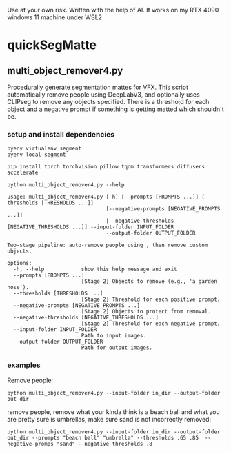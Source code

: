 Use at your own risk. Written with the help of AI. It works on my RTX 4090 windows 11 machine under WSL2


# quickSegMatte



## multi_object_remover4.py


Procedurally generate segmentation mattes for VFX. This script automatically remove people using DeepLabV3, and optionally uses CLIPseg to remove any objects specified. There is a thresho;d for each object and a negative prompt if something is getting matted which shouldn't be.


### setup and install dependencies
```
pyenv virtualenv segment
pyenv local segment

pip install torch torchvision pillow tqdm transformers diffusers accelerate

python multi_object_remover4.py --help
 
usage: multi_object_remover4.py [-h] [--prompts [PROMPTS ...]] [--thresholds [THRESHOLDS ...]]
                                [--negative-prompts [NEGATIVE_PROMPTS ...]]
                                [--negative-thresholds [NEGATIVE_THRESHOLDS ...]] --input-folder INPUT_FOLDER
                                --output-folder OUTPUT_FOLDER

Two-stage pipeline: auto-remove people using , then remove custom objects.

options:
  -h, --help            show this help message and exit
  --prompts [PROMPTS ...]
                        [Stage 2] Objects to remove (e.g., 'a garden hose').
  --thresholds [THRESHOLDS ...]
                        [Stage 2] Threshold for each positive prompt.
  --negative-prompts [NEGATIVE_PROMPTS ...]
                        [Stage 2] Objects to protect from removal.
  --negative-thresholds [NEGATIVE_THRESHOLDS ...]
                        [Stage 2] Threshold for each negative prompt.
  --input-folder INPUT_FOLDER
                        Path to input images.
  --output-folder OUTPUT_FOLDER
                        Path for output images.

```
### examples

Remove people:
```
python multi_object_remover4.py --input-folder in_dir --output-folder out_dir
```
remove people, remove what your kinda think is a beach ball and what you are pretty sure is umbrellas, make sure sand is not incorrectly removed:
```
python multi_object_remover4.py --input-folder in_dir --output-folder out_dir --prompts "beach ball" "umbrella" --thresholds .65 .85  --negative-promps "sand" --negative-thresholds .8
```
